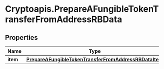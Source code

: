 # Cryptoapis.PrepareAFungibleTokenTransferFromAddressRBData

## Properties

Name | Type | Description | Notes
------------ | ------------- | ------------- | -------------
**item** | [**PrepareAFungibleTokenTransferFromAddressRBDataItem**](PrepareAFungibleTokenTransferFromAddressRBDataItem.md) |  | 


